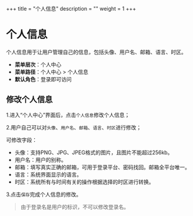﻿+++
title = "个人信息"
description = ""
weight = 1
+++

# 个人信息

个人信息用于让用户管理自己的信息，包括头像、用户名、邮箱、语言、时区。

  - **菜单层次**：个人中心
  - **菜单路径**：个人中心 > 个人信息
  - **默认角色**：登录即可访问

<h2 id="1">修改个人信息</h2>

1.进入“个人中心”界面后，点击`个人信息`修改个人信息；

2.用户自己可以对`头像`、`用户名`、`邮箱`、`语言`、`时区`进行修改；

可修改字段：

- 头像：支持PNG、JPG、JPEG格式的图片，且图片不能超过256kb。
- 用户名：用户的别称。
- 邮箱：填写真实正确的邮箱，可用于登录平台、密码找回。邮箱全平台唯一。
- 语言：系统界面显示的语言。
- 时区：系统所有与时间有关的操作根据选择的时区进行转换。

3.点击`保存`完成个人信息的修改。

<blockquote class="note">
         由于登录名是用户的标识，不可以修改登录名。
      </blockquote>
